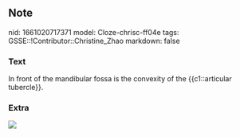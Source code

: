 ## Note
nid: 1661020717371
model: Cloze-chrisc-ff04e
tags: GSSE::!Contributor::Christine_Zhao
markdown: false

### Text
In front of the mandibular fossa is the convexity of the {{c1::articular tubercle}}.

### Extra
<img src="boney-surfaces-of-the-temporomandibular-joint.jpg">
